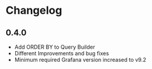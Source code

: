 # Changelog

## 0.4.0

- Add ORDER BY to Query Builder
- Different Improvements and bug fixes
- Minimum required Grafana version increased to v9.2

